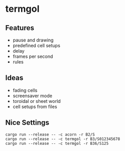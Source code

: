 # termgol

## Features

- pause and drawing
- predefined cell setups
- delay
- frames per second
- rules

## Ideas

- fading cells
- screensaver mode
- toroidal or sheet world
- cell setups from files

## Nice Settings

```
cargo run --release -- -c acorn -r B2/S
cargo run --release -- -c termgol -r B3/S012345678
cargo run --release -- -c termgol -r B36/S125
```

